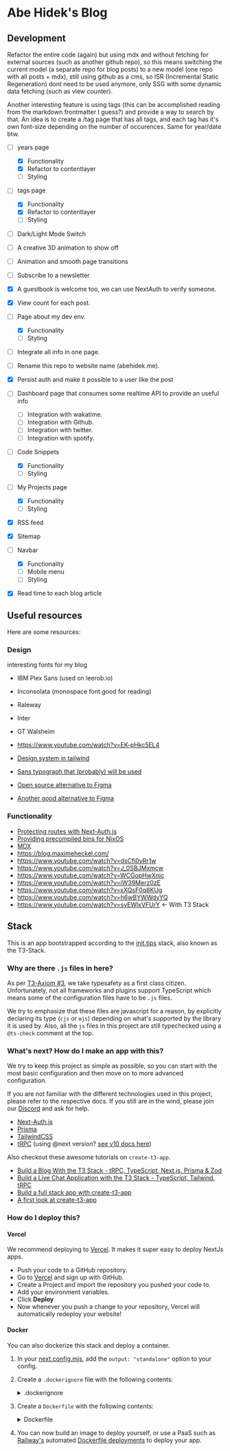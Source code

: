 # Abe Hidek's Blog

## Development

Refactor the entire code (again) but using mdx and without fetching for external sources (such as another github repo), so this means switching the current model (a separate repo for blog posts) to a new model (one repo with all posts + mdx), still using github as a cms, so ISR (Incremental Static Regeneration) dont need to be used anymore, only SSG with some dynamic data fetching (such as view counter).

Another interesting feature is using tags (this can be accomplished reading from the markdown frontmatter I guess?) and provide a way to search by that. An idea is to create a /tag page that has all tags, and each tag has it's own font-size depending on the number of occurences. Same for year/date btw.

- [ ] years page

  - [x] Functionality
  - [x] Refactor to contentlayer
  - [ ] Styling

- [ ] tags page

  - [x] Functionality
  - [x] Refactor to contentlayer
  - [ ] Styling

- [ ] Dark/Light Mode Switch
- [ ] A creative 3D animation to show off
- [ ] Animation and smooth page transitions
- [ ] Subscribe to a newsletter
- [x] A guestbook is welcome too, we can use NextAuth to verify someone.
- [x] View count for each post.
- [ ] Page about my dev env.
  - [x] Functionality
  - [ ] Styling
- [ ] Integrate all info in one page.
- [ ] Rename this repo to website name (abehidek.me).
- [x] Persist auth and make it possible to a user like the post
- [ ] Dashboard page that consumes some realtime API to provide an useful info
  - [ ] Integration with wakatime.
  - [ ] Integration with Github.
  - [ ] Integration with twitter.
  - [ ] Integration with spotify.
- [ ] Code Snippets
  - [x] Functionality
  - [ ] Styling
- [ ] My Projects page
  - [x] Functionality
  - [ ] Styling
- [x] RSS feed
- [x] Sitemap
- [ ] Navbar
  - [x] Functionality
  - [ ] Mobile menu
  - [ ] Styling
- [x] Read time to each blog article

## Useful resources

Here are some resources:

### Design

interesting fonts for my blog

- IBM Plex Sans (used on leerob.io)
- Inconsolata (monospace font good for reading)
- Raleway
- Inter
- GT Walsheim

- https://www.youtube.com/watch?v=EK-pHkc5EL4
- [Design system in tailwind](https://www.youtube.com/watch?v=cZc4Jn5nK3k)
- [Sans typograph that (probably) will be used](https://fonts.google.com/specimen/Zen+Kaku+Gothic+New?category=Sans+Serif&sort=date#styles)
- [Open source alternative to Figma](https://penpot.app/)
- [Another good alternative to Figma](https://icons8.com/lunacy)

### Functionality

- [Protecting routes with Next-Auth.js](https://next-auth.js.org/configuration/nextjs#unstable_getserversession)
- [Providing precompiled bins for NixOS](https://github.com/prisma/prisma/issues/3026)
- [MDX](https://mdxjs.com/)
- https://blog.maximeheckel.com/
- https://www.youtube.com/watch?v=dsCfi0yRr1w
- https://www.youtube.com/watch?v=J_0SBJMxmcw
- https://www.youtube.com/watch?v=WCGopHwXnic
- https://www.youtube.com/watch?v=iW39Merz0zE
- https://www.youtube.com/watch?v=xXQsF0q8KUg
- https://www.youtube.com/watch?v=h6wBYWWdyYQ
- https://www.youtube.com/watch?v=syEWlxVFUrY <- With T3 Stack

## Stack

This is an app bootstrapped according to the [init.tips](https://init.tips) stack, also known as the T3-Stack.

### Why are there `.js` files in here?

As per [T3-Axiom #3](https://github.com/t3-oss/create-t3-app/tree/next#3-typesafety-isnt-optional), we take typesafety as a first class citizen. Unfortunately, not all frameworks and plugins support TypeScript which means some of the configuration files have to be `.js` files.

We try to emphasize that these files are javascript for a reason, by explicitly declaring its type (`cjs` or `mjs`) depending on what's supported by the library it is used by. Also, all the `js` files in this project are still typechecked using a `@ts-check` comment at the top.

### What's next? How do I make an app with this?

We try to keep this project as simple as possible, so you can start with the most basic configuration and then move on to more advanced configuration.

If you are not familiar with the different technologies used in this project, please refer to the respective docs. If you still are in the wind, please join our [Discord](https://t3.gg/discord) and ask for help.

- [Next-Auth.js](https://next-auth.js.org)
- [Prisma](https://prisma.io)
- [TailwindCSS](https://tailwindcss.com)
- [tRPC](https://trpc.io) (using @next version? [see v10 docs here](https://alpha.trpc.io))

Also checkout these awesome tutorials on `create-t3-app`.

- [Build a Blog With the T3 Stack - tRPC, TypeScript, Next.js, Prisma & Zod](https://www.youtube.com/watch?v=syEWlxVFUrY)
- [Build a Live Chat Application with the T3 Stack - TypeScript, Tailwind, tRPC](https://www.youtube.com/watch?v=dXRRY37MPuk)
- [Build a full stack app with create-t3-app](https://www.nexxel.dev/blog/ct3a-guestbook)
- [A first look at create-t3-app](https://dev.to/ajcwebdev/a-first-look-at-create-t3-app-1i8f)

### How do I deploy this?

#### Vercel

We recommend deploying to [Vercel](https://vercel.com/?utm_source=t3-oss&utm_campaign=oss). It makes it super easy to deploy NextJs apps.

- Push your code to a GitHub repository.
- Go to [Vercel](https://vercel.com/?utm_source=t3-oss&utm_campaign=oss) and sign up with GitHub.
- Create a Project and import the repository you pushed your code to.
- Add your environment variables.
- Click **Deploy**
- Now whenever you push a change to your repository, Vercel will automatically redeploy your website!

#### Docker

You can also dockerize this stack and deploy a container.

1. In your [next.config.mjs](./next.config.mjs), add the `output: "standalone"` option to your config.
2. Create a `.dockerignore` file with the following contents:
   <details>
   <summary>.dockerignore</summary>

   ```
   Dockerfile
   .dockerignore
   node_modules
   npm-debug.log
   README.md
   .next
   .git
   ```

  </details>

3. Create a `Dockerfile` with the following contents:
   <details>
   <summary>Dockerfile</summary>

   ```Dockerfile
   # Install dependencies only when needed
   FROM node:16-alpine AS deps
   # Check https://github.com/nodejs/docker-node/tree/b4117f9333da4138b03a546ec926ef50a31506c3#nodealpine to understand why libc6-compat might be needed.
   RUN apk add --no-cache libc6-compat
   WORKDIR /app

   # Install dependencies based on the preferred package manager
   COPY package.json yarn.lock* package-lock.json* pnpm-lock.yaml* ./
   RUN \
      if [ -f yarn.lock ]; then yarn --frozen-lockfile; \
      elif [ -f package-lock.json ]; then npm ci; \
      elif [ -f pnpm-lock.yaml ]; then yarn global add pnpm && pnpm i; \
      else echo "Lockfile not found." && exit 1; \
      fi


   # Rebuild the source code only when needed
   FROM node:16-alpine AS builder
   WORKDIR /app
   COPY --from=deps /app/node_modules ./node_modules
   COPY . .

   # Next.js collects completely anonymous telemetry data about general usage.
   # Learn more here: https://nextjs.org/telemetry
   # Uncomment the following line in case you want to disable telemetry during the build.
   # ENV NEXT_TELEMETRY_DISABLED 1

   RUN yarn build

   # If using npm comment out above and use below instead
   # RUN npm run build

   # Production image, copy all the files and run next
   FROM node:16-alpine AS runner
   WORKDIR /app

   ENV NODE_ENV production
   # Uncomment the following line in case you want to disable telemetry during runtime.
   # ENV NEXT_TELEMETRY_DISABLED 1

   RUN addgroup --system --gid 1001 nodejs
   RUN adduser --system --uid 1001 nextjs

   # You only need to copy next.config.js if you are NOT using the default configuration
   # COPY --from=builder /app/next.config.js ./
   COPY --from=builder /app/public ./public
   COPY --from=builder /app/package.json ./package.json

   # Automatically leverage output traces to reduce image size
   # https://nextjs.org/docs/advanced-features/output-file-tracing
   COPY --from=builder --chown=nextjs:nodejs /app/.next/standalone ./
   COPY --from=builder --chown=nextjs:nodejs /app/.next/static ./.next/static

   USER nextjs

   EXPOSE 3000

   ENV PORT 3000

   CMD ["node", "server.js"]
   ```

  </details>

4. You can now build an image to deploy yourself, or use a PaaS such as [Railway's](https://railway.app) automated [Dockerfile deployments](https://docs.railway.app/deploy/dockerfiles) to deploy your app.
